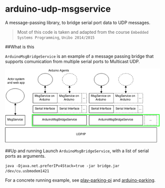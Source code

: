 # arduino-udp-msgservice
A message-passing library, to bridge serial port data to UDP messages.

> Most of this code is taken and adapted from the course `Embedded Systems Programming`, `Unibo 2014/2015`

##What is this

`ArduinoMsgBridgeService` is an example of a message passing bridge that supports comunication from multiple serial ports to Multicast UDP.

![](images/arch-bridge.png)

##Up and running
Launch `ArduinoMsgBridgeService`, with a list of serial ports as arguments.

`java -Djava.net.preferIPv4Stack=true -jar bridge.jar /dev/cu.usbmodem1421`

For a concrete running example, see [play-parking-pi](https://github.com/AL333Z/play-parking-pi) and [arduino-parking](https://github.com/AL333Z/arduino-parking).
